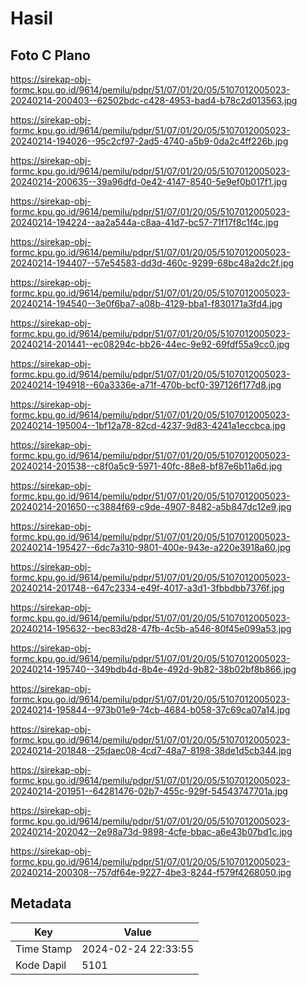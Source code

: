 # Hasil

## Foto C Plano

https://sirekap-obj-formc.kpu.go.id/9614/pemilu/pdpr/51/07/01/20/05/5107012005023-20240214-200403--62502bdc-c428-4953-bad4-b78c2d013563.jpg

https://sirekap-obj-formc.kpu.go.id/9614/pemilu/pdpr/51/07/01/20/05/5107012005023-20240214-194026--95c2cf97-2ad5-4740-a5b9-0da2c4ff226b.jpg

https://sirekap-obj-formc.kpu.go.id/9614/pemilu/pdpr/51/07/01/20/05/5107012005023-20240214-200635--39a96dfd-0e42-4147-8540-5e9ef0b017f1.jpg

https://sirekap-obj-formc.kpu.go.id/9614/pemilu/pdpr/51/07/01/20/05/5107012005023-20240214-194224--aa2a544a-c8aa-41d7-bc57-71f17f8c1f4c.jpg

https://sirekap-obj-formc.kpu.go.id/9614/pemilu/pdpr/51/07/01/20/05/5107012005023-20240214-194407--57e54583-dd3d-460c-9299-68bc48a2dc2f.jpg

https://sirekap-obj-formc.kpu.go.id/9614/pemilu/pdpr/51/07/01/20/05/5107012005023-20240214-194540--3e0f6ba7-a08b-4129-bba1-f830171a3fd4.jpg

https://sirekap-obj-formc.kpu.go.id/9614/pemilu/pdpr/51/07/01/20/05/5107012005023-20240214-201441--ec08294c-bb26-44ec-9e92-69fdf55a9cc0.jpg

https://sirekap-obj-formc.kpu.go.id/9614/pemilu/pdpr/51/07/01/20/05/5107012005023-20240214-194918--60a3336e-a71f-470b-bcf0-397126f177d8.jpg

https://sirekap-obj-formc.kpu.go.id/9614/pemilu/pdpr/51/07/01/20/05/5107012005023-20240214-195004--1bf12a78-82cd-4237-9d83-4241a1eccbca.jpg

https://sirekap-obj-formc.kpu.go.id/9614/pemilu/pdpr/51/07/01/20/05/5107012005023-20240214-201538--c8f0a5c9-5971-40fc-88e8-bf87e6b11a6d.jpg

https://sirekap-obj-formc.kpu.go.id/9614/pemilu/pdpr/51/07/01/20/05/5107012005023-20240214-201650--c3884f69-c9de-4907-8482-a5b847dc12e9.jpg

https://sirekap-obj-formc.kpu.go.id/9614/pemilu/pdpr/51/07/01/20/05/5107012005023-20240214-195427--6dc7a310-9801-400e-943e-a220e3918a60.jpg

https://sirekap-obj-formc.kpu.go.id/9614/pemilu/pdpr/51/07/01/20/05/5107012005023-20240214-201748--647c2334-e49f-4017-a3d1-3fbbdbb7376f.jpg

https://sirekap-obj-formc.kpu.go.id/9614/pemilu/pdpr/51/07/01/20/05/5107012005023-20240214-195632--bec83d28-47fb-4c5b-a546-80f45e099a53.jpg

https://sirekap-obj-formc.kpu.go.id/9614/pemilu/pdpr/51/07/01/20/05/5107012005023-20240214-195740--349bdb4d-8b4e-492d-9b82-38b02bf8b866.jpg

https://sirekap-obj-formc.kpu.go.id/9614/pemilu/pdpr/51/07/01/20/05/5107012005023-20240214-195844--973b01e9-74cb-4684-b058-37c69ca07a14.jpg

https://sirekap-obj-formc.kpu.go.id/9614/pemilu/pdpr/51/07/01/20/05/5107012005023-20240214-201848--25daec08-4cd7-48a7-8198-38de1d5cb344.jpg

https://sirekap-obj-formc.kpu.go.id/9614/pemilu/pdpr/51/07/01/20/05/5107012005023-20240214-201951--64281476-02b7-455c-929f-54543747701a.jpg

https://sirekap-obj-formc.kpu.go.id/9614/pemilu/pdpr/51/07/01/20/05/5107012005023-20240214-202042--2e98a73d-9898-4cfe-bbac-a6e43b07bd1c.jpg

https://sirekap-obj-formc.kpu.go.id/9614/pemilu/pdpr/51/07/01/20/05/5107012005023-20240214-200308--757df64e-9227-4be3-8244-f579f4268050.jpg


## Metadata

| Key        | Value               |
| ---------- | ------------------- |
| Time Stamp | 2024-02-24 22:33:55 |
| Kode Dapil | 5101                |



